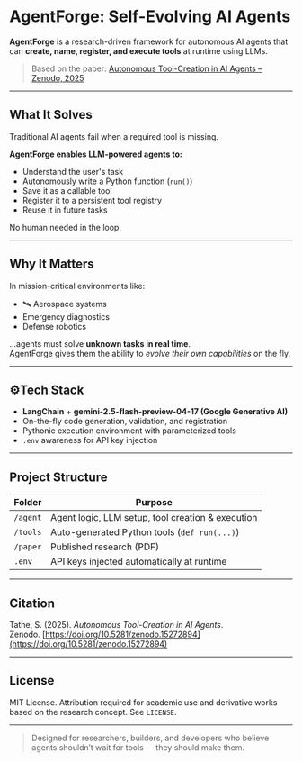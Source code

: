 # AgentForge: Self-Evolving AI Agents

**AgentForge** is a research-driven framework for autonomous AI agents that can **create, name, register, and execute tools** at runtime using LLMs.

> Based on the paper: [Autonomous Tool-Creation in AI Agents – Zenodo, 2025](https://doi.org/10.5281/zenodo.15272894)

---

## What It Solves
Traditional AI agents fail when a required tool is missing.

**AgentForge enables LLM-powered agents to:**
- Understand the user's task
- Autonomously write a Python function (`run()`)
- Save it as a callable tool
- Register it to a persistent tool registry
- Reuse it in future tasks

No human needed in the loop.

---

## Why It Matters
In mission-critical environments like:
- 🛰 Aerospace systems
- Emergency diagnostics
- Defense robotics

...agents must solve **unknown tasks in real time**.  
AgentForge gives them the ability to *evolve their own capabilities* on the fly.

---

## ⚙Tech Stack
- **LangChain** + **gemini-2.5-flash-preview-04-17 (Google Generative AI)**
- On-the-fly code generation, validation, and registration
- Pythonic execution environment with parameterized tools
- `.env` awareness for API key injection

---

## Project Structure

| Folder | Purpose |
|--------|---------|
| `/agent` | Agent logic, LLM setup, tool creation & execution |
| `/tools` | Auto-generated Python tools (`def run(...)`) |
| `/paper` | Published research (PDF) |
| `.env`   | API keys injected automatically at runtime |

---

## Citation

Tathe, S. (2025). *Autonomous Tool-Creation in AI Agents*.  
Zenodo. [https://doi.org/10.5281/zenodo.15272894](https://doi.org/10.5281/zenodo.15272894)

---

## License
MIT License. Attribution required for academic use and derivative works based on the research concept. See `LICENSE`.

---

> Designed for researchers, builders, and developers who believe agents shouldn’t wait for tools — they should make them.
